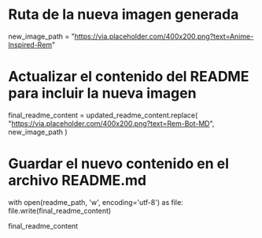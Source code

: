 # Ruta de la nueva imagen generada
new_image_path = "https://via.placeholder.com/400x200.png?text=Anime-Inspired-Rem"

# Actualizar el contenido del README para incluir la nueva imagen
final_readme_content = updated_readme_content.replace(
    "https://via.placeholder.com/400x200.png?text=Rem-Bot-MD",
    new_image_path
)

# Guardar el nuevo contenido en el archivo README.md
with open(readme_path, 'w', encoding='utf-8') as file:
    file.write(final_readme_content)

final_readme_content


